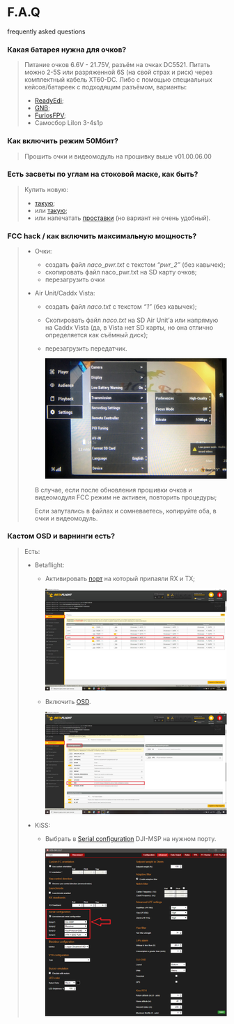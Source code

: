 # F.A.Q
frequently asked questions



### Какая батарея нужна для очков?

> Питание очков 6.6V - 21.75V, разъём на очках DC5521. Питать можно 2-5S или разряженной 6S (на свой страх и риск) через комплектный кабель XT60-DC. Либо с помощью специальных кейсов/батареек с подходящим   разъёмом, варианты:
>
> * [ReadyEdi](https://readyedi.ru/product/battery-li-po-pack/akkumuljatory-fpv-racing/readyedi-2500mah-3c-2s-fpv-goggles-lipo-battery-with-voltage-level-indicator/);
> * [GNB](https://aliexpress.ru/item/4001152381670.html);
> * [FuriosFPV](https://aliexpress.ru/item/4000990595155.html);
> * Самосбор LiIon 3-4s1p

### Как включить режим 50Мбит?

> Прошить очки и видеомодуль на прошивку выше v01.00.06.00

### Есть засветы по углам на стоковой маске, как быть?

> Купить новую:
>
> * [такую](https://aliexpress.ru/item/4001197194149.html); 
> * или [такую](https://aliexpress.ru/item/4001160996689.html);
> * или напечатать [проставки](https://www.thingiverse.com/thing:3840374) (но вариант не очень удобный).

### FCC hack / как включить максимальную мощность?

> * Очки:
>
>   * создать файл *naco_pwr.txt* с текстом *“pwr_2”* (без кавычек);
>   * скопировать файл naco_pwr.txt на SD карту очков;
>   * перезагрузить очки
>
> * Air Unit/Caddx Vista:
>
>   * создать файл *naco.txt* с текстом *“1”* (без кавычек);
>
>   * Скопировать файл *naco.txt* на SD Air Unit’а или напрямую на Caddx Vista (да, в Vista нет SD карты, но она отлично определяется как съёмный диск);
>
>   * перезагрузить передатчик.
>
>     ![50mbps](/FAQ/pics/50mbps.jpg?raw=true)
>
>   В случае, если после обновления прошивки очков и видеомодуля FCC режим не активен, повторить процедуры; 
>
>   Если запутались в файлах и сомневаетесь, копируйте оба, в очки и видеомодуль.

### Кастом OSD и варнинги есть?

> Есть:
>
> * Betaflight:
>
>   * Активировать [порт](https://drive.google.com/file/d/1hIsNYiTIwhNHct0U-PDWZ-IFEeqnXof7/view?usp=sharing) на который припаяли RX и TX;
>
>     ![50mbps](/FAQ/pics/betaports.jpg?raw=true)
>
>   * Включить [OSD](https://drive.google.com/file/d/1IIc43H3hWpNK4hpGuviq9UJs4eb8R0Ov/view?usp=sharing).
>
>     ![50mbps](/FAQ/pics/betaOSD.jpg?raw=true)
>
> * KiSS:
>
>   * Выбрать в [Serial configuration](https://drive.google.com/file/d/1DRZ7L4wVeGpY6geTn4zhdJgieTgLsv1K/view?usp=sharing) DJI-MSP на нужном порту.
>
>     ![50mbps](/FAQ/pics/kiss.png?raw=true)